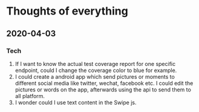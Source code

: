 # Thoughts of everything

## 2020-04-03

### Tech
1. If I want to know the actual test coverage report for one specific endpoint, could I change the coverage color to blue for example.
2. I could create a android app which send pictures or moments to different social media like twitter, wechat, facebook etc. I could edit the pictures or words on the app, afterwards using the api to send them to all platform.
3. I wonder could I use text content in the Swipe js.

